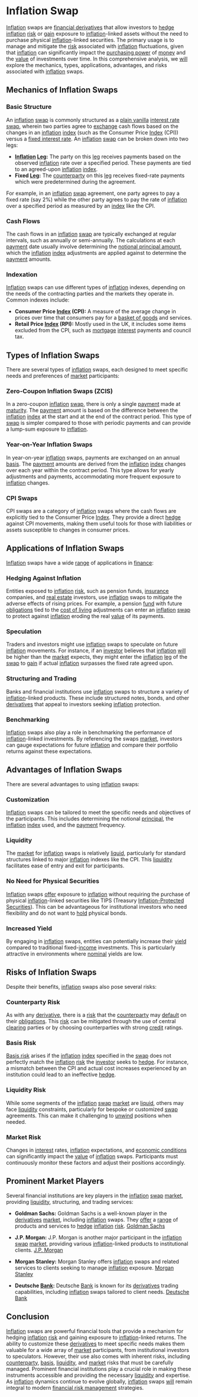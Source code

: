 # Inflation Swap

[Inflation](../i/inflation.md) swaps are [financial derivatives](../f/financial_derivatives.md) that allow investors to [hedge](../h/hedge.md) [inflation](../i/inflation.md) [risk](../r/risk.md) or [gain](../g/gain.md) exposure to [inflation](../i/inflation.md)-linked assets without the need to purchase physical [inflation](../i/inflation.md)-linked securities. The primary usage is to manage and mitigate the [risk](../r/risk.md) associated with [inflation](../i/inflation.md) fluctuations, given that [inflation](../i/inflation.md) can significantly impact the [purchasing power](../p/purchasing_power.md) of [money](../m/money.md) and the [value](../v/value.md) of investments over time. In this comprehensive analysis, we [will](../w/will.md) explore the mechanics, types, applications, advantages, and risks associated with [inflation](../i/inflation.md) swaps.

## Mechanics of Inflation Swaps

### Basic Structure

An [inflation](../i/inflation.md) [swap](../s/swap.md) is commonly structured as a [plain vanilla](../p/plain_vanilla.md) [interest rate swap](../i/interest_rate_swap.md), wherein two parties agree to [exchange](../e/exchange.md) cash flows based on the changes in an [inflation](../i/inflation.md) [index](../i/index_instrument.md) (such as the Consumer Price [Index](../i/index_instrument.md) (CPI)) versus a [fixed interest rate](../f/fixed_interest_rate.md). An [inflation](../i/inflation.md) [swap](../s/swap.md) can be broken down into two legs:

- **[Inflation](../i/inflation.md) [Leg](../l/leg.md):** The party on this [leg](../l/leg.md) receives payments based on the observed [inflation](../i/inflation.md) rate over a specified period. These payments are tied to an agreed-upon [inflation](../i/inflation.md) [index](../i/index_instrument.md).
- **Fixed [Leg](../l/leg.md):** The [counterparty](../c/counterparty.md) on this [leg](../l/leg.md) receives fixed-rate payments which were predetermined during the agreement.

For example, in an [inflation](../i/inflation.md) [swap](../s/swap.md) agreement, one party agrees to pay a fixed rate (say 2%) while the other party agrees to pay the rate of [inflation](../i/inflation.md) over a specified period as measured by an [index](../i/index_instrument.md) like the CPI.

### Cash Flows

The cash flows in an [inflation](../i/inflation.md) [swap](../s/swap.md) are typically exchanged at regular intervals, such as annually or semi-annually. The calculations at each [payment](../p/payment.md) date usually involve determining the [notional principal amount](../n/notional_principal_amount.md), which the [inflation](../i/inflation.md) [index](../i/index_instrument.md) adjustments are applied against to determine the [payment](../p/payment.md) amounts.

### Indexation

[Inflation](../i/inflation.md) swaps can use different types of [inflation](../i/inflation.md) indexes, depending on the needs of the contracting parties and the markets they operate in. Common indexes include:

- **Consumer Price [Index](../i/index_instrument.md) (CPI):** A measure of the average change in prices over time that consumers pay for a [basket of goods](../b/basket_of_goods.md) and services.
- **Retail Price [Index](../i/index_instrument.md) (RPI):** Mostly used in the UK, it includes some items excluded from the CPI, such as [mortgage](../m/mortgage.md) [interest](../i/interest.md) payments and council tax.

## Types of Inflation Swaps

There are several types of [inflation](../i/inflation.md) swaps, each designed to meet specific needs and preferences of [market](../m/market.md) participants:

### Zero-Coupon Inflation Swaps (ZCIS)

In a zero-coupon [inflation](../i/inflation.md) [swap](../s/swap.md), there is only a single [payment](../p/payment.md) made at [maturity](../m/maturity.md). The [payment](../p/payment.md) amount is based on the difference between the [inflation](../i/inflation.md) [index](../i/index_instrument.md) at the start and at the end of the contract period. This type of [swap](../s/swap.md) is simpler compared to those with periodic payments and can provide a lump-sum exposure to [inflation](../i/inflation.md).

### Year-on-Year Inflation Swaps

In year-on-year [inflation](../i/inflation.md) swaps, payments are exchanged on an annual [basis](../b/basis.md). The [payment](../p/payment.md) amounts are derived from the [inflation](../i/inflation.md) [index](../i/index_instrument.md) changes over each year within the contract period. This type allows for yearly adjustments and payments, accommodating more frequent exposure to [inflation](../i/inflation.md) changes.

### CPI Swaps

CPI swaps are a category of [inflation](../i/inflation.md) swaps where the cash flows are explicitly tied to the Consumer Price [Index](../i/index_instrument.md). They provide a direct [hedge](../h/hedge.md) against CPI movements, making them useful tools for those with liabilities or assets susceptible to changes in consumer prices.

## Applications of Inflation Swaps

[Inflation](../i/inflation.md) swaps have a wide [range](../r/range.md) of applications in [finance](../f/finance.md):

### Hedging Against Inflation

Entities exposed to [inflation](../i/inflation.md) [risk](../r/risk.md), such as pension funds, [insurance](../i/insurance.md) companies, and [real estate](../r/real_estate.md) investors, use [inflation](../i/inflation.md) swaps to mitigate the adverse effects of rising prices. For example, a pension [fund](../f/fund.md) with future [obligations](../o/obligation.md) tied to the [cost of living](../c/cost_of_living.md) adjustments can enter an [inflation](../i/inflation.md) [swap](../s/swap.md) to protect against [inflation](../i/inflation.md) eroding the real [value](../v/value.md) of its payments.

### Speculation

Traders and investors might use [inflation](../i/inflation.md) swaps to speculate on future [inflation](../i/inflation.md) movements. For instance, if an [investor](../i/investor.md) believes that [inflation](../i/inflation.md) [will](../w/will.md) be higher than the [market](../m/market.md) expects, they might enter the [inflation](../i/inflation.md) [leg](../l/leg.md) of the [swap](../s/swap.md) to [gain](../g/gain.md) if actual [inflation](../i/inflation.md) surpasses the fixed rate agreed upon.

### Structuring and Trading

Banks and financial institutions use [inflation](../i/inflation.md) swaps to structure a variety of [inflation](../i/inflation.md)-linked products. These include structured notes, bonds, and other [derivatives](../d/derivatives.md) that appeal to investors seeking [inflation](../i/inflation.md) protection.

### Benchmarking

[Inflation](../i/inflation.md) swaps also play a role in benchmarking the performance of [inflation](../i/inflation.md)-linked investments. By referencing the swaps [market](../m/market.md), investors can gauge expectations for future [inflation](../i/inflation.md) and compare their portfolio returns against these expectations.

## Advantages of Inflation Swaps

There are several advantages to using [inflation](../i/inflation.md) swaps:

### Customization

[Inflation](../i/inflation.md) swaps can be tailored to meet the specific needs and objectives of the participants. This includes determining the notional [principal](../p/principal.md), the [inflation](../i/inflation.md) [index](../i/index_instrument.md) used, and the [payment](../p/payment.md) frequency.

### Liquidity

The [market](../m/market.md) for [inflation](../i/inflation.md) swaps is relatively [liquid](../l/liquid.md), particularly for standard structures linked to major [inflation](../i/inflation.md) indexes like the CPI. This [liquidity](../l/liquidity.md) facilitates ease of entry and exit for participants.

### No Need for Physical Securities

[Inflation](../i/inflation.md) swaps [offer](../o/offer.md) exposure to [inflation](../i/inflation.md) without requiring the purchase of physical [inflation](../i/inflation.md)-linked securities like TIPS (Treasury [Inflation-Protected Securities](../i/inflation-protected_securities.md)). This can be advantageous for institutional investors who need flexibility and do not want to [hold](../h/hold.md) physical bonds.

### Increased Yield

By engaging in [inflation](../i/inflation.md) swaps, entities can potentially increase their [yield](../y/yield.md) compared to traditional fixed-[income](../i/income.md) investments. This is particularly attractive in environments where [nominal](../n/nominal.md) yields are low.

## Risks of Inflation Swaps

Despite their benefits, [inflation](../i/inflation.md) swaps also pose several risks:

### Counterparty Risk

As with any [derivative](../d/derivative.md), there is a [risk](../r/risk.md) that the [counterparty](../c/counterparty.md) may [default](../d/default.md) on their [obligations](../o/obligation.md). This [risk](../r/risk.md) can be mitigated through the use of central [clearing](../c/clearing.md) parties or by choosing counterparties with strong [credit](../c/credit.md) ratings.

### Basis Risk

[Basis risk](../b/basis_risk.md) arises if the [inflation](../i/inflation.md) [index](../i/index_instrument.md) specified in the [swap](../s/swap.md) does not perfectly match the [inflation](../i/inflation.md) [risk](../r/risk.md) the [investor](../i/investor.md) seeks to [hedge](../h/hedge.md). For instance, a mismatch between the CPI and actual cost increases experienced by an institution could lead to an ineffective [hedge](../h/hedge.md).

### Liquidity Risk

While some segments of the [inflation](../i/inflation.md) [swap](../s/swap.md) [market](../m/market.md) are [liquid](../l/liquid.md), others may face [liquidity](../l/liquidity.md) constraints, particularly for bespoke or customized [swap](../s/swap.md) agreements. This can make it challenging to [unwind](../u/unwind.md) positions when needed.

### Market Risk

Changes in [interest](../i/interest.md) rates, [inflation](../i/inflation.md) expectations, and [economic conditions](../e/economic_conditions.md) can significantly impact the [value](../v/value.md) of [inflation](../i/inflation.md) swaps. Participants must continuously monitor these factors and adjust their positions accordingly.

## Prominent Market Players

Several financial institutions are key players in the [inflation](../i/inflation.md) [swap](../s/swap.md) [market](../m/market.md), providing [liquidity](../l/liquidity.md), structuring, and trading services:

- **Goldman Sachs:**
  Goldman Sachs is a well-known player in the [derivatives](../d/derivatives.md) [market](../m/market.md), including [inflation](../i/inflation.md) swaps. They [offer](../o/offer.md) a [range](../r/range.md) of products and services to [hedge](../h/hedge.md) [inflation](../i/inflation.md) [risk](../r/risk.md).
  [Goldman Sachs](https://www.goldmansachs.com/)

- **J.P. Morgan:**
  J.P. Morgan is another major participant in the [inflation](../i/inflation.md) [swap](../s/swap.md) [market](../m/market.md), providing various [inflation](../i/inflation.md)-linked products to institutional clients.
  [J.P. Morgan](https://www.jpmorgan.com/)

- **Morgan Stanley:**
  Morgan Stanley offers [inflation](../i/inflation.md) swaps and related services to clients seeking to manage [inflation](../i/inflation.md) exposure.
  [Morgan Stanley](https://www.morganstanley.com/)

- **Deutsche [Bank](../b/bank.md):**
  Deutsche [Bank](../b/bank.md) is known for its [derivatives](../d/derivatives.md) trading capabilities, including [inflation](../i/inflation.md) swaps tailored to client needs.
  [Deutsche Bank](https://www.db.com/)

## Conclusion

[Inflation](../i/inflation.md) swaps are powerful financial tools that provide a mechanism for hedging [inflation](../i/inflation.md) [risk](../r/risk.md) and gaining exposure to [inflation](../i/inflation.md)-linked returns. The ability to customize these [derivatives](../d/derivatives.md) to meet specific needs makes them valuable for a wide array of [market](../m/market.md) participants, from institutional investors to speculators. However, their use also comes with inherent risks, including [counterparty](../c/counterparty.md), [basis](../b/basis.md), [liquidity](../l/liquidity.md), and [market](../m/market.md) risks that must be carefully managed. Prominent financial institutions play a crucial role in making these instruments accessible and providing the necessary [liquidity](../l/liquidity.md) and expertise. As [inflation](../i/inflation.md) dynamics continue to evolve globally, [inflation](../i/inflation.md) swaps [will](../w/will.md) remain integral to modern [financial risk management](../f/financial_risk_management.md) strategies.